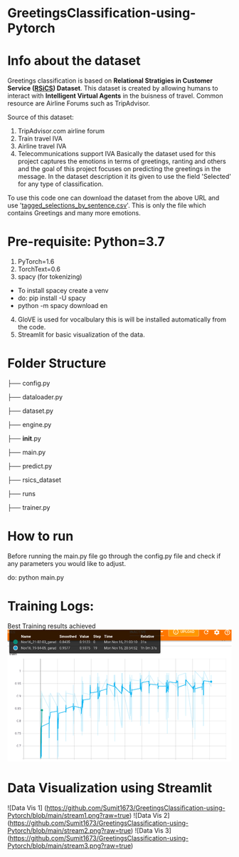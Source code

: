 # GreetingsClassification-using-Pytorch
# Info about the dataset
Greetings classification is based on **Relational Stratigies in Customer Service ([RSiCS](https://nextit-public.s3-us-west-2.amazonaws.com/rsics.html)) Dataset**. This dataset is created by allowing humans to interact with **Intelligent Virtual Agents** in the buisness
of travel. Common resource are Airline Forums such as TripAdvisor.

Source of this dataset:
1. TripAdvisor.com airline forum
2. Train travel IVA
3. Airline travel IVA
4. Telecommunications support IVA
Basically the dataset used for this project captures the emotions in terms of greetings, ranting and others and the goal of this project focuses on 
predicting the greetings in the message. In the dataset description it its given to use the field 'Selected' for any type of classification.

To use this code one can download the dataset from the above URL and use '[tagged_selections_by_sentence.csv](https://nextit-public.s3-us-west-2.amazonaws.com/rsics.html#tagged95selections95by95sentencecsv)'. This is only the file which contains Greetings and many more emotions.

# Pre-requisite: Python=3.7
1. PyTorch=1.6
2. TorchText=0.6
3. spacy (for tokenizing)
  - To install spacey create a venv 
  - do: pip install -U spacy
  - python -m spacy download en
  
4. GloVE is used for vocalbulary this is will be installed automatically from the code.
5. Streamlit for basic visualization of the data.

# Folder Structure
├── config.py

├── dataloader.py

├── dataset.py 

├── engine.py 

├── __init__.py

├── main.py 

├── predict.py 

├── rsics_dataset 

├── runs 

├── trainer.py 



# How to run
Before running the main.py file go through the config.py file and check if any parameters you would like to adjust.

do: python main.py

# Training Logs:
Best Training results achieved 
![Training Accuracy](https://github.com/Sumit1673/GreetingsClassification-using-Pytorch/blob/main/training_acc?raw=true)

# Data Visualization using Streamlit
![Data Vis 1] (https://github.com/Sumit1673/GreetingsClassification-using-Pytorch/blob/main/stream1.png?raw=true)
![Data Vis 2] (https://github.com/Sumit1673/GreetingsClassification-using-Pytorch/blob/main/stream2.png?raw=true)
![Data Vis 3] (https://github.com/Sumit1673/GreetingsClassification-using-Pytorch/blob/main/stream3.png?raw=true)
